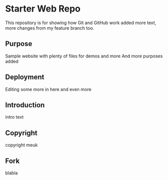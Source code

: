 # Starter Web Repo

This repository is for showing how Git and GitHub work added more text, more changes from my feature branch too.

## Purpose

Sample website with plenty of files for demos and more
And more purposes added

## Deployment

Editing some more in here and even more

## Introduction

intro text

## Copyright

copyright meuk

## Fork

blabla